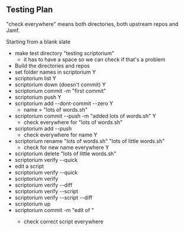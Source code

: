 ## Testing Plan

"check everywhere" means both directories, both upstream repos and Jamf.

Starting from a blank slate
 - make test directory "testing scriptorium"
   - it has to have a space so we can check if that's a problem
 - Build the directories and repos
 - set folder names in scriptorium Y
 - scriptorium list Y
 - scriptorium down (doesn't commit) Y
 - scriptorium commit -m "first commit"
 - scriptorium push Y
 - scriptorium add --dont-commit --zero Y
   - name = "lots of words.sh"
 - scriptorium commit --push -m "added lots of words.sh" Y
   - check everywhere for "lots of words.sh"
 - scriptorium add --push
   - check everywhere for name Y
 - scriptorium rename "lots of words.sh" "lots of little words.sh"
   - check for new name everywhere Y
 - scriptorium delete "lots of little words.sh"
 - scriptorium verify --quick
 - edit a script <name>
 - scriptorium verify --quick
 - scriptorium verify
 - scriptorium verify --diff
 - scriptorium verify --script <name>
 - scriptorium verify --script <name> --diff
 - scriptorium up
 - scriptorium commit -m "edit of <name>"
   - check correct script everywhere


